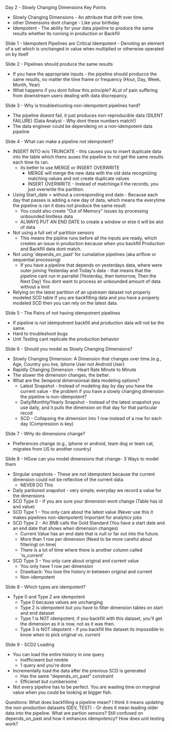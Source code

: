 Day 2 - Slowly Changing Dimensions
Key Points
- Slowly Changing Dimensions - An attribute that drift over time.
- other Dimensions dont change - Like your birthday
- Idempotent - The ability for your data pipeline to produce the same results whether its running in production or Backfill

Slide 1 - Idempotent Pipelines are Critical
Idempotent - Denoting an element of a set which is unchanged in value when multiplied or otherwise operated on by itself

Slide 2 - Pipelines should produce the same results
- If you have the appropriate inputs - the pipeline should producce the same results, no matter the time frame or frequency (Hour, Day, Week, Month, Year)
- What happens if you dont follow this principle? ALot of pain suffering from downstream users dealing with data discrepancy.

Slide 3 - Why is troubleshooting non-idempotent pipelines hard?
- The pipeline doesnt fail, it just produces non-reproducible data (SILENT FAILURE) (Data Analyst - Why dont these numbers match!)
- The data engineer could be dependeing on a non-idempotent data pipeline

Slide 4 - What can make a pipeline not idempotent?
- INSERT INTO w/o TRUNCATE - this causes you to insert duplicate data into the table which thenc auses the pipeline to not get the same results each time its ran.
    - its better to use MERGE or INSERT OVERWRITE
        - MERGE will merge the new data with the old data recognizing matching values and not create duplicate values
        - INSERT OVERWRITE - Instead of matchinga ll the records, you just overwrite the partition.
- Using Start_date > without a corresponding end date - Because each day that passes is adding a new day of data, which means the everytime the pipeline is ran it does not produce the same result.
    - You could also create "Out of Memory" issues by processing unbounded limitless data
    - ALWAYS PUT AN END DATE to create a window or else it will be alot of data 
- Not using a full set of partition sensors
    - This means the pipline runs before all the inputs are ready, which creates an issue in production because when you backfill Production and Backfill data dont match.
- Not using 'depends_on_past' for cumalative pipelines (aka ariflow or sequential processing)
    - If you have a pipeline that depends on yesterdays data, where were outer joining Yesterday and Today's data - that means that the pipeline cant run in parrallel (Yesterday, then tomorrow, Then the Next Day)
    You dont want to process an unbounded amount of data without a limit
- Relying on the latest partition of an upstream dataset not properly modeled SCD table
If you are backfilling data and you have a properly modeled SCD then you can rely on the latest data.

Slide 5 - The Pains of not having idempotrent pipelines
- If pipeline is not idempotnent backfill and production data will not be the same.
- Hard to troubleshoot bugs
- Unit Testing cant replicate the production behavior

Slide 6 - Should you model as Slowly Changing Dimensions?
- Slowly Changing Dimension: A Dimension that changes over time.(e.g., Age, Country you live, Iphone User not Android User)
- Rapidly Changing Dimension - Heart Rate Minute to Minute
- The slower the dimension changes, the better.
- What are the 3emporal dimensionsal data modeling options?
    - Latest Snapshot - Instead of modeling day by day you have the current value - the problem if you have a slowly changing dimension the pipeline is non-idempotent?
    - Daily/Monthly/Yearly Snapshot - Instead of the latest snapshot you use daily, and it pulls the dimension on that day for that particular recod
    - SCD - Collapsing the dimension into 1 row instead of a row for each day (Compression is key)

Slide 7 - WHy do dimensions change?
- Preferences change (e.g., iphone or android, team dog or team cat, migrates from US to another country)

Slide 8 - HGow can you model dimensions that change\- 3 Ways to model them
- Singular snapshots - These are not idempotent because the current dimension could not be reflective of the current data.
    - NEVER DO This
- Daily partioned snapshot - very simple, everyday we record a value for the dimensions
- SCD Type 0 - If you are sure your dimension wont change (Table has id and value)
- SCD Type 1 - You only care about the latest value (Never use this it makes pipelines non-idempotent) Important for analyticv jobs
- SCD Type 2 - Air BNB calls the Gold Standard (You have a start date and an end date that shows when dimension changes)
    - Current Value has an end date that is null or far out into the future.
    - More than 1 row per dimension (Need to be more careful about filteringt on time)
    - There is a lot of time where there is another column called 'is_current'
- SCD Type 3 - You only care about original and current value
    - You only have 1 row per dimension
    - Drawback: You lose the history in between original and current
    - Non-idempotent

Slide 8 - Which types are idempotent?
- Type 0 and Type 2 are idempotent
    - Type 0 because values are unchanging
    - Type 2 is idempotent but you have to filter dimension tables on start and end dataset
    - Type 1 is NOT idempotent, if you backfill with this dataset, you'll get the dimension as it is now, not as it was then.
    - Type 3 is NOT idepotent - if you backfill the dataset its impossible to know when to pick original vs. current

Slide 9 - SCD2 Loading
- You can load the entire history in one query
    - Inefficiwent but nimble
    - 1 query and you're done
- Incrementally load the data after the previous SCD is generated
    - Has the same "depends_on_past" constraint
    - Efficienet but cumbersome`
- Not every pipeline has to be perfect. You are wasting time on marginal value when you could be looking at bigger fish.


Questions:
What does backfilling a pipeline mean? I think it means updating the non-production datasets (DEV, TEST) - Or does it mean leading older data into the pipeline.
What are partion sensors?
Still confused on depends_on_past and how it enhances idempotency?
How does unit testing work?